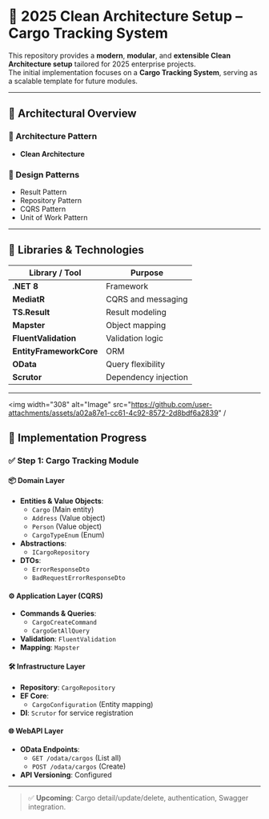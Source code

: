 # 🧱 2025 Clean Architecture Setup – Cargo Tracking System

This repository provides a **modern**, **modular**, and **extensible Clean Architecture setup** tailored for 2025 enterprise projects.  
The initial implementation focuses on a **Cargo Tracking System**, serving as a scalable template for future modules.

---

## 🧱 Architectural Overview

### 🧭 Architecture Pattern
- **Clean Architecture**

### 🎯 Design Patterns
- Result Pattern  
- Repository Pattern  
- CQRS Pattern  
- Unit of Work Pattern  

---

## 🧰 Libraries & Technologies

| Library / Tool | Purpose |
|----------------|---------|
| **.NET 8** | Framework |
| **MediatR** | CQRS and messaging |
| **TS.Result** | Result modeling |
| **Mapster** | Object mapping |
| **FluentValidation** | Validation logic |
| **EntityFrameworkCore** | ORM |
| **OData** | Query flexibility |
| **Scrutor** | Dependency injection |

---
<img width="308" alt="Image" src="https://github.com/user-attachments/assets/a02a87e1-cc61-4c92-8572-2d8bdf6a2839" /
## 🔧 Implementation Progress

### ✅ Step 1: Cargo Tracking Module

#### 📦 Domain Layer
- **Entities & Value Objects**:
  - `Cargo` (Main entity)
  - `Address` (Value object)
  - `Person` (Value object)
  - `CargoTypeEnum` (Enum)
- **Abstractions**:
  - `ICargoRepository`
- **DTOs**:
  - `ErrorResponseDto`
  - `BadRequestErrorResponseDto`

#### ⚙️ Application Layer (CQRS)
- **Commands & Queries**:
  - `CargoCreateCommand`
  - `CargoGetAllQuery`
- **Validation**: `FluentValidation`
- **Mapping**: `Mapster`

#### 🛠️ Infrastructure Layer
- **Repository**: `CargoRepository`
- **EF Core**:
  - `CargoConfiguration` (Entity mapping)
- **DI**: `Scrutor` for service registration

#### 🌐 WebAPI Layer
- **OData Endpoints**:
  - `GET /odata/cargos` (List all)
  - `POST /odata/cargos` (Create)
- **API Versioning**: Configured

---

> ✅ **Upcoming**: Cargo detail/update/delete, authentication, Swagger integration.

